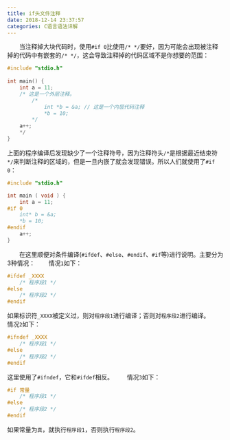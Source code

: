 ```yaml
---
title: if头文件注释
date: 2018-12-14 23:37:57
categories: C语言语法详解
---
```

&emsp;&emsp;当注释掉大块代码时，使用`#if 0`比使用`/* */`要好，因为可能会出现被注释掉的代码中有嵌套的`/* */`，这会导致注释掉的代码区域不是你想要的范围：

``` cpp
#include "stdio.h"
​
int main() {
    int a = 11;
    /* 这是一个外层注释。
        /*
            int *b = &a; // 这是一个内层代码注释
            *b = 10;
        */
    a++;
    */
}
```

上面的程序编译后发现缺少了一个注释符号，因为注释符头`/*`是根据最近结束符`*/`来判断注释的区域的，但是一旦内嵌了就会发现错误。所以人们就使用了`#if 0`：

``` cpp
#include "stdio.h"

int main ( void ) {
    int a = 11;
#if 0
    int* b = &a;
    *b = 10;
#endif
    a++;
}
```

&emsp;&emsp;在这里顺便对条件编译(`#ifdef`、`#else`、`#endif`、`#if`等)进行说明。主要分为3种情况：
&emsp;&emsp;情况`1`如下：

``` cpp
#ifdef _XXXX
    /* 程序段1 */
#else
    /* 程序段2 */
#endif
```

如果标识符`_XXXX`被定义过，则对`程序段1`进行编译；否则对`程序段2`进行编译。
&emsp;&emsp;情况`2`如下：

``` cpp
#ifndef _XXXX
    /* 程序段1 */
#else
    /* 程序段2 */
#endif
```

这里使用了`#ifndef`，它和`#ifdef`相反。
&emsp;&emsp;情况`3`如下：

``` cpp
#if 常量
    /* 程序段1 */
#else
    /* 程序段2 */
#endif
```

如果常量为`真`，就执行`程序段1`，否则执行`程序段2`。